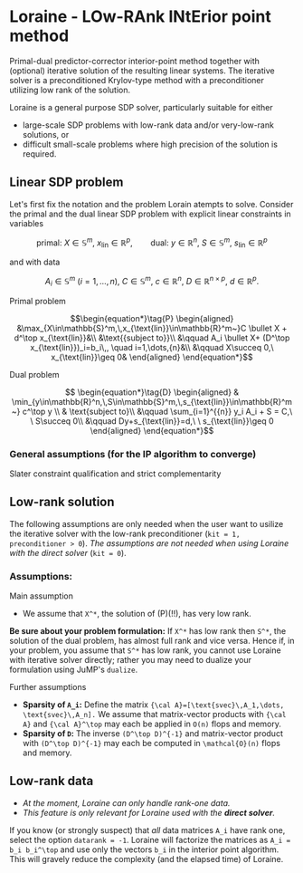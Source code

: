 # Loraine - LOw-RAnk INtErior point method
	
Primal-dual predictor-corrector interior-point method together with (optional) iterative solution of the resulting linear systems.
The iterative solver is a preconditioned Krylov-type method with a preconditioner utilizing low rank of the solution.

Loraine is a general purpose SDP solver, particularly suitable for either 

- large-scale SDP problems with low-rank data and/or very-low-rank solutions, or
- difficult small-scale problems where high precision of the solution is required.


## Linear SDP problem
Let's first fix the notation and the problem Lorain atempts to solve.
Consider the primal and the dual linear SDP problem with explicit linear constraints in variables 

```math
\text{primal:}\ X \in \mathbb{S}^m,\ x_{\text{lin}}\in \mathbb{R}^p,\qquad 
\text{dual:}\ y \in \mathbb{R}^n,\ S \in \mathbb{S}^m,\ s_{\text{lin}} \in \mathbb{R}^p
```

and with data

```math
A_i \in \mathbb{S}^m\ (i=1,\ldots,n),\ C \in \mathbb{S}^m,\ c\in{\mathbb R}^n,\ D\in{\mathbb R}^{n\times p},\ d\in{\mathbb R}^p.
```

Primal problem
```math
\begin{equation*}\tag{P}
\begin{aligned}
&\max_{X\in\mathbb{S}^m,\,x_{\text{lin}}\in\mathbb{R}^m~}C \bullet X + d^\top x_{\text{lin}}&\\
&\text{{subject to}}\\ 
&\qquad A_i \bullet X+ (D^\top x_{\text{lin}})_i=b_i\,, \quad i=1,\dots,{n}&\\
&\qquad X\succeq 0,\  x_{\text{lin}}\geq 0& 
\end{aligned}
\end{equation*}
```
Dual problem
```math
		\begin{equation*}\tag{D}
	\begin{aligned}
	& \min_{y\in\mathbb{R}^n,\,S\in\mathbb{S}^m,\,s_{\text{lin}}\in\mathbb{R}^m~} c^\top y \\
	& \text{subject to}\\
	&\qquad \sum_{i=1}^{{n}} y_i A_i + S = C,\ \ S\succeq 0\\
	&\qquad Dy+s_{\text{lin}}=d,\ \ s_{\text{lin}}\geq 0
	\end{aligned}
    \end{equation*}
```


### General assumptions (for the IP algorithm to converge)
Slater constraint qualification and strict complementarity

## Low-rank solution
The following assumptions are only needed when the user want to usilize the iterative solver with the low-rank preconditioner (`kit = 1, preconditioner > 0`). *The assumptions are not needed when using Loraine with the direct solver* (`kit = 0`).

### Assumptions:
Main assumption
- We assume that ``X^*``, the solution of (P)(!!), has very low rank.
	
**Be sure about your problem formulation:** If ``X^*`` has low rank then ``S^*``, the solution of the dual problem, has almost full rank and vice versa. Hence if, in your problem, you assume that ``S^*`` has low rank, you cannot use Loraine with iterative solver directly; rather you may need to dualize your formulation using JuMP's `dualize`.

Further assumptions

- **Sparsity of ``A_i``:** Define the matrix ``{\cal A}=[\text{svec}\,A_1,\dots, \text{svec}\,A_n].`` We assume that matrix-vector products with ``{\cal A}`` and ``{\cal A}^\top`` may each be applied in ``O(n)`` flops and memory.
- **Sparsity of ``D``:** The inverse ``(D^\top D)^{-1}`` and matrix-vector product with ``(D^\top D)^{-1}`` may each be computed in ``\mathcal{O}(n)`` flops and memory.

## Low-rank data
- *At the moment, Loraine can only handle rank-one data.*
- *This feature is only relevant for Loraine used with the **direct solver**.*

If you know (or strongly suspect) that *all* data matrices ``A_i`` have rank one, select the option `datarank = -1`. Loraine will factorize the matrices as ``A_i = b_i b_i^\top`` and use only the vectors ``b_i`` in the interior point algorithm. This will gravely reduce the complexity (and the elapsed time) of Loraine.